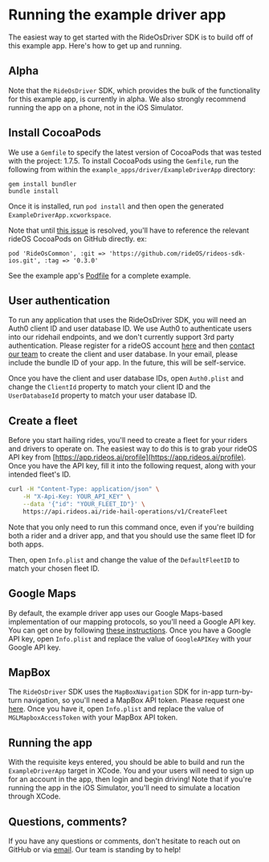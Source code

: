# Running the example driver app

The easiest way to get started with the RideOsDriver SDK is to build off of this example app. Here's how to get up and running.

## Alpha

Note that the `RideOsDriver` SDK, which provides the bulk of the functionality for this example app, is currently in alpha. We also strongly recommend running the app on a phone, not in the iOS Simulator.

## Install CocoaPods

We use a `Gemfile` to specify the latest version of CocoaPods that was tested with the project: 1.7.5. To install CocoaPods using the `Gemfile`, run the following from within the `example_apps/driver/ExampleDriverApp` directory:
```
gem install bundler
bundle install
```

Once it is installed, run `pod install` and then open the generated `ExampleDriverApp.xcworkspace`.

Note that until [this issue](https://github.com/CocoaPods/CocoaPods/issues/9308) is resolved, you'll have to reference the relevant rideOS CocoaPods on GitHub directly. ex:
```
pod 'RideOsCommon', :git => 'https://github.com/rideOS/rideos-sdk-ios.git', :tag => '0.3.0'
```
See the example app's [Podfile](ExampleDriverApp/Podfile) for a complete example.

## User authentication

To run any application that uses the RideOsDriver SDK, you will need an Auth0 client ID and user database ID. We use Auth0 to authenticate users into our ridehail endpoints, and we don't currently support 3rd party authentication. Please register for a rideOS account [here](https://app.rideos.ai/) and then [contact our team](mailto:support@rideos.ai) to create the client and user database. In your email, please include the bundle ID of your app. In the future, this will be self-service.

Once you have the client and user database IDs, open `Auth0.plist` and change the `ClientId` property to match your client ID and the `UserDatabaseId` property to match your user database ID.

## Create a fleet

Before you start hailing rides, you'll need to create a fleet for your riders and drivers to operate on. The easiest way to do this is to grab your rideOS API key from [https://app.rideos.ai/profile](https://app.rideos.ai/profile). Once you have the API key, fill it into the following request, along with your intended fleet's ID.

```bash
curl -H "Content-Type: application/json" \
    -H "X-Api-Key: YOUR_API_KEY" \
    --data '{"id": "YOUR_FLEET_ID"}' \
    https://api.rideos.ai/ride-hail-operations/v1/CreateFleet
```
Note that you only need to run this command once, even if you're building both a rider and a driver app, and that you should use the same fleet ID for both apps.

Then, open `Info.plist` and change the value of the `DefaultFleetID` to match your chosen fleet ID.

## Google Maps

By default, the example driver app uses our Google Maps-based implementation of our mapping protocols, so you'll need a Google API key. You can get one by following [these instructions](https://developers.google.com/maps/documentation/ios-sdk/get-api-key). Once you have a Google API key, open `Info.plist` and replace the value of `GoogleAPIKey` with your Google API key.

## MapBox

The `RideOsDriver` SDK uses the `MapBoxNavigation` SDK for in-app turn-by-turn navigation, so you'll need a MapBox API token. Please request one [here](https://docs.mapbox.com/help/how-mapbox-works/access-tokens/#creating-and-managing-access-tokens). Once you have it, open `Info.plist` and replace the value of `MGLMapboxAccessToken` with your MapBox API token.

## Running the app

With the requisite keys entered, you should be able to build and run the `ExampleDriverApp` target in XCode. You and your users will need to sign up for an account in the app, then login and begin driving! Note that if you're running the app in the iOS Simulator, you'll need to simulate a location through XCode.

## Questions, comments?

If you have any questions or comments, don't hesitate to reach out on GitHub or via [email](mailto:support@rideos.ai). Our team is standing by to help!
